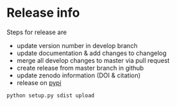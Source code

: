 # Release info
Steps for release are
* update version number in develop branch 
* update documentation & add changes to changelog
* merge all develop changes to master via pull request
* create release from master branch in github
* update zenodo information (DOI & citation)
* release on [pypi](https://pypi.python.org/pypi/libsbgnpy)
```
python setup.py sdist upload
```
